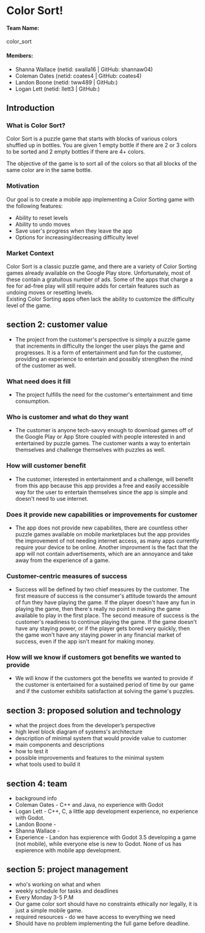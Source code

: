 # Color Sort!
#### Team Name:
color_sort
#### Members:
* Shanna Wallace (netid: swalla16 | GitHub: shannaw04) 
* Coleman Oates (netid: coates4 | GitHub: coates4)
* Landon Boone (netid: tww489 | GitHub:)
* Logan Lett (netid: llett3 | GitHub:)

## Introduction
### What is Color Sort?
Color Sort is a puzzle game that starts with blocks of various colors shuffled up in bottles. You are given 1 empty bottle if there are 2 or 3 colors to be sorted and 2 empty bottles if there are 4+ colors.<br>

The objective of the game is to sort all of the colors so that all blocks of the same color are in the same bottle.

### Motivation
Our goal is to create a mobile app implementing a Color Sorting game with the following features:
* Ability to reset levels
* Ability to undo moves
* Save user's progress when they leave the app
* Options for increasing/decreasing difficulty level

### Market Context
Color Sort is a classic puzzle game, and there are a variety of Color Sorting games already available on the Google Play store. Unfortunately, most of these contain a gratuitous number of ads. Some of the apps that charge a fee for ad-free play will still require adds for certain features such as undoing moves or resetting levels. <br>
Existing Color Sorting apps often lack the ability to customize the difficulty level of the game. 

## section 2: customer value
* The project from the customer's perspective is simply a puzzle game that increments in difficulty the longer the user plays the game and progresses. It is a form of entertainment and fun for the customer, providing an experience to entertain and possibly strengthen the mind of the customer as well.

### What need does it fill
* The project fulfills the need for the customer's entertainment and time consumption.

### Who is customer and what do they want
* The customer is anyone tech-savvy enough to download games off of the Google Play or App Store coupled with people interested in and entertained by puzzle games. The customer wants a way to entertain themselves and challenge themselves with puzzles as well.

### How will customer benefit
* The customer, interested in entertainment and a challenge, will benefit from this app because this app provides a free and easily accessible way for the user to entertain themselves since the app is simple and doesn't need to use internet.

### Does it provide new capabilities or improvements for customer
* The app does not provide new capabilites, there are countless other puzzle games available on mobile marketplaces but the app provides the improvement of not needing internet access, as many apps currently require your device to be online. Another improvment is the fact that the app will not contain advertisements, which are an annoyance and take away from the experience of a game.

### Customer-centric measures of success
* Success will be defined by two chief measures by the customer. The first measure of success is the consumer's attitude towards the amount of fun they have playing the game. If the player doesn't have any fun in playing the game, then there's really no point in making the game available to play in the first place. The second measure of success is the customer's readiness to continue playing the game. If the game doesn't have any staying power, or if the player gets bored very quickly, then the game won't have any staying power in any financial market of success, even if the app isn't meant for making money.

### How will we know if customers got benefits we wanted to provide
* We will know if the customers got the benefits we wanted to provide if the customer is entertained for a sustained period of time by our game and if the customer exhibits satisfaction at solving the game's puzzles.


## section 3: proposed solution and technology
* what the project does from the developer’s perspective
* high level block diagram of systems's architecture
* description of minimal system that would provide value to customer
* main components and descriptions
* how to test it
* possible improvements and features to the minimal system
* what tools used to build it

## section 4: team
* background info
* Coleman Oates - C++ and Java, no experience with Godot
* Logan Lett - C++, C, a little app development experience, no experience with Godot.
* Landon Boone -
* Shanna Wallace -
* Experience - Landon has expierence with Godot 3.5 developing a game (not mobile), while everyone
 else is new to Godot. None of us has expierence with mobile app development.

## section 5: project management
* who's working on what and when
* weekly schedule for tasks and deadlines
* Every Monday 3-5 P.M
* Our game color sort should have no constraints ethically nor legally, it is just a simple mobile game.
* required resources - do we have access to everything we need
* Should have no problem implementing the full game before deadline.
